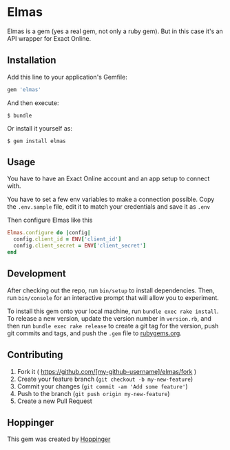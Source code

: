 # Elmas

Elmas is a gem (yes a real gem, not only a ruby gem). But in this case it's an API wrapper for Exact Online.

## Installation

Add this line to your application's Gemfile:

```ruby
gem 'elmas'
```

And then execute:

    $ bundle

Or install it yourself as:

    $ gem install elmas

## Usage

You have to have an Exact Online account and an app setup to connect with.

You have to set a few env variables to make a connection possible. Copy the `.env.sample` file, edit it to match your credentials and save it as `.env`

Then configure Elmas like this

```ruby
Elmas.configure do |config|
  config.client_id = ENV['client_id']
  config.client_secret = ENV['client_secret']
end
```

## Development

After checking out the repo, run `bin/setup` to install dependencies. Then, run `bin/console` for an interactive prompt that will allow you to experiment.

To install this gem onto your local machine, run `bundle exec rake install`. To release a new version, update the version number in `version.rb`, and then run `bundle exec rake release` to create a git tag for the version, push git commits and tags, and push the `.gem` file to [rubygems.org](https://rubygems.org).

## Contributing

1. Fork it ( https://github.com/[my-github-username]/elmas/fork )
2. Create your feature branch (`git checkout -b my-new-feature`)
3. Commit your changes (`git commit -am 'Add some feature'`)
4. Push to the branch (`git push origin my-new-feature`)
5. Create a new Pull Request

## Hoppinger

This gem was created by [Hoppinger](https://www.hoppinger.com)
